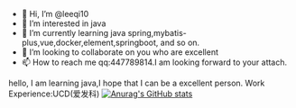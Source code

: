 - 👋 Hi, I’m @leeqi10
- 👀 I’m interested in java
- 🌱 I’m currently learning java spring,mybatis-plus,vue,docker,element,springboot, and so on.
- 💞️ I’m looking to collaborate on you who are excellent
- 📫 How to reach me qq:447789814.I am looking forward to your attach.
<!---
leeqi10/leeqi10 is a ✨ special ✨ repository because its `README.md` (this file) appears on your GitHub profile.
You can click the Preview link to take a look at your changes.
--->
hello, I am learning java,I hope that I can be a excellent person.
Work Experience:UCD(爱发科)
[![Anurag's GitHub stats](https://github-readme-stats.vercel.app/api?username=anuraghazra)](https://github.com/anuraghazra/github-readme-stats)
